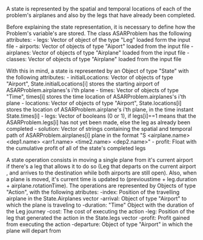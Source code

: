 A state is represented by the spatial and temporal locations of each of the problem's airplanes and also by the legs that have already been completed.

Before explaining the state representation, it is necessary to define how the Problem's variable's are stored. The class ASARProblem has the following attributes:
	- legs: Vector of object of the type "Leg" loaded form the input file
	- airports: Vector of objects of type "Aiport" loaded from the input file
	- airplanes: Vector of objects of type "Airplane" loaded from the input file
    - classes: Vector of objects of type "Airplane" loaded from the input file

With this in mind, a state is represented by an Object of type "State" with the following attributes:
    - initialLocations: Vector of objects of type "Airport", State.initialLocations[i] stores the starting airport of ASARProblem.airplanes's i'th plane
    - times: Vector of objects of type "Time", times[i] stores the time location of ASARProblem.airplanes's i'th plane
    - locations: Vector of objects of type "Airport", State.locations[i] stores the location of ASARProblem.airplane's i'th plane, in the time instant State.times[i]
    - legs: Vector of booleans (0 or 1), if legs[i]==1 means that the ASARProblem.legs[i] has not yet been made, else the leg as already been completed
    - solution: Vector of strings containing the spatial and temporal path of ASARProblem.airplanes[i] plane in the format "S <airplane.name> <time1> <dep1.name> <arr1.name> <time2.name> <dep2.name>"
    - profit: Float with the cumulative profit of all of the state's completed legs

A state operation consists in moving a single plane from it's current airport if there's a leg that allows it to do so (Leg that departs on the current airport , and arrives to the destination while both airports are still open). Also, when a plane is moved, it's current time is updated to (previoustime + leg.duration + airplane.rotationTime). The operations are represented by Objects of type "Action", with the following atributes:
    -index: Position of the travelling airplane in the State.Airplanes vector
    -arrival: Object of type "Airport" to which the plane is traveling to
    -duration: "Time" Object with the duration of the Leg journey
    -cost: The cost of executing the action
    -leg: Position of the leg that generated the action in the State.legs vector
    -profit: Profit gained from executing the action
    -departure: Object of type "Airport" in which the plane will depart from